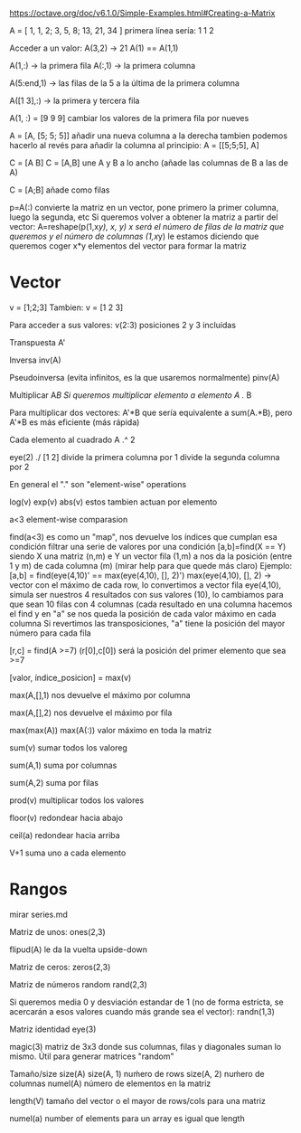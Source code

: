 https://octave.org/doc/v6.1.0/Simple-Examples.html#Creating-a-Matrix

A = [ 1, 1, 2; 3, 5, 8; 13, 21, 34 ]
primera línea sería: 1 1 2

Acceder a un valor:
A(3,2) -> 21
A(1) == A(1,1)

A(1,:) -> la primera fila
A(:,1) -> la primera columna

A(5:end,1) -> las filas de la 5 a la última de la primera columna

A([1 3],:) -> la primera y tercera fila

A(1, :) = [9 9 9]
  cambiar los valores de la primera fila por nueves

A = [A, [5; 5; 5]]
  añadir una nueva columna a la derecha
  tambien podemos hacerlo al revés para añadir la columna al principio: A = [[5;5;5], A]

C = [A B]
C = [A,B]
  une A y B a lo ancho (añade las columnas de B a las de A)

C = [A;B]
  añade como filas

p=A(:)
  convierte la matriz en un vector, pone primero la primer columna, luego la segunda, etc
  Si queremos volver a obtener la matriz a partir del vector: A=reshape(p(1,x*y), x, y)
    x será el número de filas de la matriz que queremos
    y el número de columnas
    (1,x*y) le estamos diciendo que queremos coger x*y elementos del vector para formar la matriz

# Vector
v = [1;2;3]
Tambien:
v = [1
2
3]

Para acceder a sus valores:
v(2:3)
  posiciones 2 y 3 incluídas



Transpuesta
A'

Inversa
inv(A)

Pseudoinversa (evita infinitos, es la que usaremos normalmente)
pinv(A)

Multiplicar
A*B
Si queremos multiplicar elemento a elemento
A .* B

Para multiplicar dos vectores:
A'*B
que sería equivalente a sum(A.*B), pero A'*B es más eficiente (más rápida)



Cada elemento al cuadrado
A .^ 2

eye(2) ./ [1 2]
  divide la primera columna por 1
  divide la segunda columna por 2

En general el "." son "element-wise" operations


log(v)
exp(v)
abs(v)
  estos tambien actuan por elemento

a<3
  element-wise comparasion

find(a<3)
  es como un "map", nos devuelve los índices que cumplan esa condición
  filtrar una serie de valores por una condición
[a,b]=find(X == Y)
  siendo X una matriz (n,m) e Y un vector fila (1,m)
  a nos da la posición (entre 1 y m) de cada columna (m) (mirar help para que quede más claro)
  Ejemplo: [a,b] = find(eye(4,10)' == max(eye(4,10), [], 2)')
    max(eye(4,10), [], 2) -> vector con el máximo de cada row, lo convertimos a vector fila
    eye(4,10), simula ser nuestros 4 resultados con sus valores (10), lo cambiamos para que sean 10 filas con 4 columnas (cada resultado en una columna
    hacemos el find y en "a" se nos queda la posición de cada valor máximo en cada columna
    Si revertimos las transposiciones, "a" tiene la posición del mayor número para cada fila

[r,c] = find(A >=7)
  (r[0],c[0]) será la posición del primer elemento que sea >=7

[valor, índice_posicion] = max(v)

max(A,[],1)
  nos devuelve el máximo por columna

max(A,[],2)
  nos devuelve el máximo por fila

max(max(A))
max(A(:))
  valor máximo en toda la matriz

sum(v)
  sumar todos los valoreg

sum(A,1)
  suma por columnas

sum(A,2)
  suma por filas

prod(v)
  multiplicar todos los valores

floor(v)
  redondear hacia abajo

ceil(a)
  redondear hacia arriba



V+1
  suma uno a cada elemento


# Rangos
mirar series.md




Matriz de unos:
ones(2,3)

flipud(A)
  le da la vuelta upside-down

Matriz de ceros:
zeros(2,3)

Matriz de números random
rand(2,3)

Si queremos media 0 y desviación estandar de 1 (no de forma estrícta, se acercarán a esos valores cuando más grande sea el vector):
randn(1,3)

Matriz identidad
eye(3)

magic(3)
  matriz de 3x3 donde sus columnas, filas y diagonales suman lo mismo. Útil para generar matrices "random"

Tamaño/size
size(A)
size(A, 1)
  nuḿero de rows
size(A, 2)
  nuḿero de columnas
numel(A)
  número de elementos en la matriz

length(V)
  tamaño del vector
  o el mayor de rows/cols para una matriz

numel(a)
  number of elements
  para un array es igual que length
